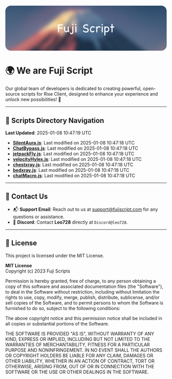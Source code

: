 ![Banner](.github/b.webp)

# 🌍 **We are Fuji Script**

Our global team of developers is dedicated to creating powerful, open-source scripts for Rise Client, designed to enhance your experience and unlock new possibilities! 🌟

---
<!-- SCRIPTS_NAVIGATION_START -->
## 📂 **Scripts Directory Navigation**

**Last Updated**: 2025-01-08 10:47:19 UTC

- **[SilentAura.js](scripts/SilentAura.js)**: Last modified on 2025-01-08 10:47:18 UTC
- **[ChatBypass.js](scripts/ChatBypass.js)**: Last modified on 2025-01-08 10:47:18 UTC
- **[jetpackFly.js](scripts/jetpackFly.js)**: Last modified on 2025-01-08 10:47:18 UTC
- **[velocityHylex.js](scripts/velocityHylex.js)**: Last modified on 2025-01-08 10:47:18 UTC
- **[chestxray.js](scripts/chestxray.js)**: Last modified on 2025-01-08 10:47:18 UTC
- **[bedxray.js](scripts/bedxray.js)**: Last modified on 2025-01-08 10:47:18 UTC
- **[chatMacro.js](scripts/chatMacro.js)**: Last modified on 2025-01-08 10:47:18 UTC

<!-- SCRIPTS_NAVIGATION_END -->

---

## 💬 **Contact Us**  
- 📬 **Support Email**: Reach out to us at [support@fujiscript.com](mailto:support@fujiscript.com) for any questions or assistance.  
- 💬 **Discord**: Contact **Leo728** directly at `Discord@leo728`.

---

## 📜 **License**

This project is licensed under the MIT License.  

**MIT License**  
Copyright (c) 2023 Fuji Scripts  

Permission is hereby granted, free of charge, to any person obtaining a copy of this software and associated documentation files (the "Software"), to deal in the Software without restriction, including without limitation the rights to use, copy, modify, merge, publish, distribute, sublicense, and/or sell copies of the Software, and to permit persons to whom the Software is furnished to do so, subject to the following conditions:  

The above copyright notice and this permission notice shall be included in all copies or substantial portions of the Software.  

THE SOFTWARE IS PROVIDED "AS IS", WITHOUT WARRANTY OF ANY KIND, EXPRESS OR IMPLIED, INCLUDING BUT NOT LIMITED TO THE WARRANTIES OF MERCHANTABILITY, FITNESS FOR A PARTICULAR PURPOSE AND NONINFRINGEMENT. IN NO EVENT SHALL THE AUTHORS OR COPYRIGHT HOLDERS BE LIABLE FOR ANY CLAIM, DAMAGES OR OTHER LIABILITY, WHETHER IN AN ACTION OF CONTRACT, TORT OR OTHERWISE, ARISING FROM, OUT OF OR IN CONNECTION WITH THE SOFTWARE OR THE USE OR OTHER DEALINGS IN THE SOFTWARE.  
